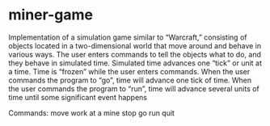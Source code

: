 # miner-game

Implementation of a simulation game similar to “Warcraft,” consisting of objects located in a two-dimensional world that move around and behave in various ways. The user enters commands to tell the objects what to do, and they behave in simulated time. Simulated time advances one “tick” or unit at a time. Time is “frozen” while the user enters commands. When the user commands the program to “go”, time will advance one tick of time. When the user commands the program to “run”, time will advance several units of time until some significant event happens 

Commands:
move
work at a mine
stop
go
run
quit


